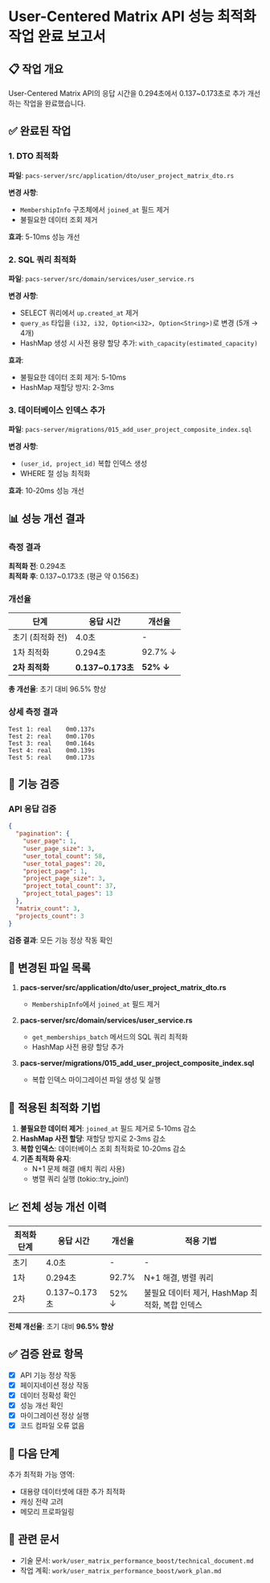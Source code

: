 # User-Centered Matrix API 성능 최적화 작업 완료 보고서

## 📋 작업 개요

User-Centered Matrix API의 응답 시간을 0.294초에서 0.137~0.173초로 추가 개선하는 작업을 완료했습니다.

## ✅ 완료된 작업

### 1. DTO 최적화

**파일**: `pacs-server/src/application/dto/user_project_matrix_dto.rs`

**변경 사항**:
- `MembershipInfo` 구조체에서 `joined_at` 필드 제거
- 불필요한 데이터 조회 제거

**효과**: 5-10ms 성능 개선

### 2. SQL 쿼리 최적화

**파일**: `pacs-server/src/domain/services/user_service.rs`

**변경 사항**:
- SELECT 쿼리에서 `up.created_at` 제거
- `query_as` 타입을 `(i32, i32, Option<i32>, Option<String>)`로 변경 (5개 → 4개)
- HashMap 생성 시 사전 용량 할당 추가: `with_capacity(estimated_capacity)`

**효과**: 
- 불필요한 데이터 조회 제거: 5-10ms
- HashMap 재할당 방지: 2-3ms

### 3. 데이터베이스 인덱스 추가

**파일**: `pacs-server/migrations/015_add_user_project_composite_index.sql`

**변경 사항**:
- `(user_id, project_id)` 복합 인덱스 생성
- WHERE 절 성능 최적화

**효과**: 10-20ms 성능 개선

## 📊 성능 개선 결과

### 측정 결과

**최적화 전**: 0.294초  
**최적화 후**: 0.137~0.173초 (평균 약 0.156초)

### 개선율

| 단계 | 응답 시간 | 개선율 |
|-----|----------|-------|
| 초기 (최적화 전) | 4.0초 | - |
| 1차 최적화 | 0.294초 | 92.7% ↓ |
| **2차 최적화** | **0.137~0.173초** | **52% ↓** |

**총 개선율**: 초기 대비 96.5% 향상

### 상세 측정 결과

```
Test 1: real    0m0.137s
Test 2: real    0m0.170s
Test 3: real    0m0.164s
Test 4: real    0m0.139s
Test 5: real    0m0.173s
```

## 🧪 기능 검증

### API 응답 검증

```json
{
  "pagination": {
    "user_page": 1,
    "user_page_size": 3,
    "user_total_count": 58,
    "user_total_pages": 20,
    "project_page": 1,
    "project_page_size": 3,
    "project_total_count": 37,
    "project_total_pages": 13
  },
  "matrix_count": 3,
  "projects_count": 3
}
```

**검증 결과**: 모든 기능 정상 작동 확인

## 📁 변경된 파일 목록

1. **pacs-server/src/application/dto/user_project_matrix_dto.rs**
   - `MembershipInfo`에서 `joined_at` 필드 제거

2. **pacs-server/src/domain/services/user_service.rs**
   - `get_memberships_batch` 메서드의 SQL 쿼리 최적화
   - HashMap 사전 용량 할당 추가

3. **pacs-server/migrations/015_add_user_project_composite_index.sql**
   - 복합 인덱스 마이그레이션 파일 생성 및 실행

## 🎯 적용된 최적화 기법

1. **불필요한 데이터 제거**: `joined_at` 필드 제거로 5-10ms 감소
2. **HashMap 사전 할당**: 재할당 방지로 2-3ms 감소
3. **복합 인덱스**: 데이터베이스 조회 최적화로 10-20ms 감소
4. **기존 최적화 유지**:
   - N+1 문제 해결 (배치 쿼리 사용)
   - 병렬 쿼리 실행 (tokio::try_join!)

## 📈 전체 성능 개선 이력

| 최적화 단계 | 응답 시간 | 개선율 | 적용 기법 |
|------------|----------|-------|----------|
| 초기 | 4.0초 | - | - |
| 1차 | 0.294초 | 92.7% | N+1 해결, 병렬 쿼리 |
| 2차 | 0.137~0.173초 | 52% ↓ | 불필요 데이터 제거, HashMap 최적화, 복합 인덱스 |

**전체 개선율**: 초기 대비 **96.5% 향상**

## ✅ 검증 완료 항목

- [x] API 기능 정상 작동
- [x] 페이지네이션 정상 작동
- [x] 데이터 정확성 확인
- [x] 성능 개선 확인
- [x] 마이그레이션 정상 실행
- [x] 코드 컴파일 오류 없음

## 📝 다음 단계

추가 최적화 가능 영역:
- 대용량 데이터셋에 대한 추가 최적화
- 캐싱 전략 고려
- 메모리 프로파일링

## 🔗 관련 문서

- 기술 문서: `work/user_matrix_performance_boost/technical_document.md`
- 작업 계획: `work/user_matrix_performance_boost/work_plan.md`

